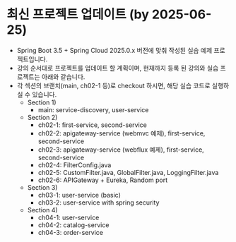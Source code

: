 # 최신 프로젝트 업데이트 (by 2025-06-25)
* Spring Boot 3.5 + Spring Cloud 2025.0.x 버전에 맞춰 작성된 실습 예제 프로젝트입니다.
* 강의 순서대로 프로젝트를 업데이트 할 계획이며, 현재까지 등록 된 강의와 실습 프로젝트는 아래와 같습니다.
* 각 섹션의 브랜치(main, ch02-1 등)로 checkout 하시면, 해당 실습 코드로 실행하실 수 있습니다.
  * Section 1)
    * main: service-discovery, user-service
  * Section 2)
    * ch02-1: first-service, second-service
    * ch02-2: apigateway-service (webmvc 예제), first-service, second-service
    * ch02-3: apigateway-service (webflux 예제), first-service, second-service
    * ch02-4: FilterConfig.java
    * ch02-5: CustomFilter.java, GlobalFilter.java, LoggingFilter.java
    * ch02-6: APIGateway + Eureka, Random port
  * Section 3)
    * ch03-1: user-service (basic)
    * ch03-2: user-service with spring security
  * Section 4)
    * ch04-1: user-service
    * ch04-2: catalog-service
    * ch04-3: order-service